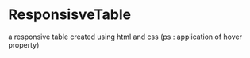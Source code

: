 # ResponsisveTable
a responsive table created using html and css (ps : application of hover property)
